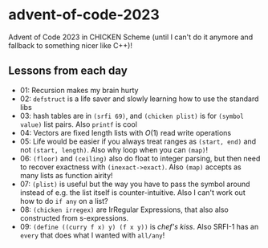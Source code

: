 # advent-of-code-2023

Advent of Code 2023 in CHICKEN Scheme (until I can't do it anymore and fallback to something nicer like C++)!

## Lessons from each day

- 01: Recursion makes my brain hurty
- 02: `defstruct` is a life saver and slowly learning how to use the standard libs
- 03: hash tables are in `(srfi 69)`, and `(chicken plist)` is for `(symbol value)` list pairs. Also `printf` is cool
- 04: Vectors are fixed length lists with $O(1)$ read write operations
- 05: Life would be easier if you always treat ranges as `(start, end)` and not `(start, length)`. Also why loop when you can `(map)`!
- 06: `(floor)` and `(ceiling)` also do float to integer parsing, but then need to recover exactness with `(inexact->exact)`. Also `(map)` accepts as many lists as function airity!
- 07: `(plist)` is useful but the way you have to pass the symbol around instead of e.g. the list itself is counter-intuitive. Also I can't work out how to do `if any` on a list?
- 08: `(chicken irregex)` are IrRegular Expressions, that also also constructed from s-expressions.
- 09: `(define ((curry f x) y) (f x y))` is *chef's kiss*. Also SRFI-1 has an `every` that does what I wanted with `all/any`!
